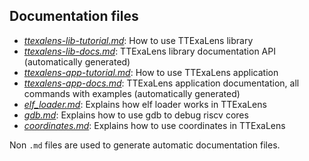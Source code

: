 ## Documentation files

- [*ttexalens-lib-tutorial.md*](ttexalens-lib-tutorial.md): How to use TTExaLens library
- [*ttexalens-lib-docs.md*](ttexalens-lib-docs.md): TTExaLens library documentation API (automatically generated)
- [*ttexalens-app-tutorial.md*](ttexalens-app-tutorial.md): How to use TTExaLens application
- [*ttexalens-app-docs.md*](ttexalens-app-docs.md): TTExaLens application documentation, all commands with examples (automatically generated)
- [*elf_loader.md*](elf_loader.md): Explains how elf loader works in TTExaLens
- [*gdb.md*](gdb.md): Explains how to use gdb to debug riscv cores
- [*coordinates.md*](coordinates.md): Explains how to use coordinates in TTExaLens

Non `.md` files are used to generate automatic documentation files.
